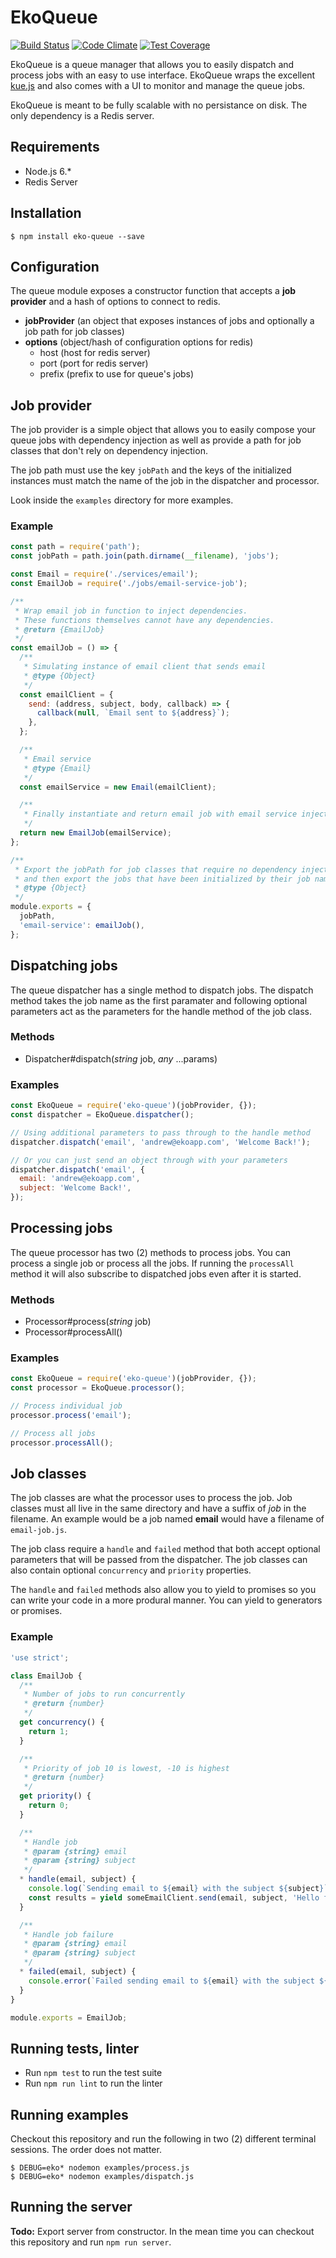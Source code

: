 # EkoQueue

[![Build Status](https://travis-ci.com/EkoCommunications/EkoQueue.svg?token=m49xQMKhxo2NwYhnzUk5&branch=master)](https://travis-ci.com/EkoCommunications/EkoQueue) [![Code Climate](https://codeclimate.com/github/EkoCommunications/EkoQueue/badges/gpa.svg)](https://codeclimate.com/github/EkoCommunications/EkoQueue) [![Test Coverage](https://codeclimate.com/github/EkoCommunications/EkoQueue/badges/coverage.svg)](https://codeclimate.com/github/EkoCommunications/EkoQueue/coverage)

EkoQueue is a queue manager that allows you to easily dispatch and process jobs with an easy to use interface. EkoQueue wraps the excellent [kue.js](https://github.com/Automattic/kue) and also comes with a UI to monitor and manage the queue jobs.

EkoQueue is meant to be fully scalable with no persistance on disk. The only dependency is a Redis server.

## Requirements

* Node.js 6.*
* Redis Server

## Installation

```
$ npm install eko-queue --save
```

## Configuration

The queue module exposes a constructor function that accepts a **job provider** and a hash of options to connect to redis.

* **jobProvider** (an object that exposes instances of jobs and optionally a job path for job classes)
* **options** (object/hash of configuration options for redis)
	* host (host for redis server)
	* port (port for redis server)
	* prefix (prefix to use for queue's jobs)


## Job provider

The job provider is a simple object that allows you to easily compose your queue jobs with dependency injection as well as provide a path for job classes that don't rely on dependency injection.

The job path must use the key `jobPath` and the keys of the initialized instances must match the name of the job in the dispatcher and processor.

Look inside the `examples` directory for more examples.

### Example

```javascript
const path = require('path');
const jobPath = path.join(path.dirname(__filename), 'jobs');

const Email = require('./services/email');
const EmailJob = require('./jobs/email-service-job');

/**
 * Wrap email job in function to inject dependencies.
 * These functions themselves cannot have any dependencies.
 * @return {EmailJob}
 */
const emailJob = () => {
  /**
   * Simulating instance of email client that sends email
   * @type {Object}
   */
  const emailClient = {
    send: (address, subject, body, callback) => {
      callback(null, `Email sent to ${address}`);
    },
  };

  /**
   * Email service
   * @type {Email}
   */
  const emailService = new Email(emailClient);

  /**
   * Finally instantiate and return email job with email service injected
   */
  return new EmailJob(emailService);
};

/**
 * Export the jobPath for job classes that require no dependency injection
 * and then export the jobs that have been initialized by their job name
 * @type {Object}
 */
module.exports = {
  jobPath,
  'email-service': emailJob(),
};

```

## Dispatching jobs

The queue dispatcher has a single method to dispatch jobs. The dispatch method takes the job name as the first paramater and following optional parameters act as the parameters for the handle method of the job class.

### Methods

* Dispatcher#dispatch(*string* job, *any* ...params)

### Examples

```javascript
const EkoQueue = require('eko-queue')(jobProvider, {});
const dispatcher = EkoQueue.dispatcher();

// Using additional parameters to pass through to the handle method
dispatcher.dispatch('email', 'andrew@ekoapp.com', 'Welcome Back!');

// Or you can just send an object through with your parameters
dispatcher.dispatch('email', {
  email: 'andrew@ekoapp.com',
  subject: 'Welcome Back!',
});
```

## Processing jobs

The queue processor has two (2) methods to process jobs. You can process a single job or process all the jobs. If running the `processAll` method it will also subscribe to dispatched jobs even after it is started.

### Methods

* Processor#process(*string* job)
* Processor#processAll()

### Examples

```javascript
const EkoQueue = require('eko-queue')(jobProvider, {});
const processor = EkoQueue.processor();

// Process individual job
processor.process('email');

// Process all jobs
processor.processAll();
```

## Job classes

The job classes are what the processor uses to process the job. Job classes must all live in the same directory and have a suffix of *job* in the filename. An example would be a job named **email** would have a filename of `email-job.js`.

The job class require a `handle` and `failed` method that both accept optional parameters that will be passed from the dispatcher. The job classes can also contain optional `concurrency` and `priority` properties.

The `handle` and `failed` methods also allow you to yield to promises so you can write your code in a more produral manner. You can yield to generators or promises.

### Example

```javascript
'use strict';

class EmailJob {
  /**
   * Number of jobs to run concurrently
   * @return {number}
   */
  get concurrency() {
    return 1;
  }

  /**
   * Priority of job 10 is lowest, -10 is highest
   * @return {number}
   */
  get priority() {
    return 0;
  }

  /**
   * Handle job
   * @param {string} email
   * @param {string} subject
   */
  * handle(email, subject) {
    console.log(`Sending email to ${email} with the subject ${subject}`);
  	const results = yield someEmailClient.send(email, subject, 'Hello from EkoQueue');
  }

  /**
   * Handle job failure
   * @param {string} email
   * @param {string} subject
   */
  * failed(email, subject) {
    console.error(`Failed sending email to ${email} with the subject ${subject}`);
  }
}

module.exports = EmailJob;
```
## Running tests, linter

* Run `npm test` to run the test suite
* Run `npm run lint` to run the linter

## Running examples

Checkout this repository and run the following in two (2) different terminal sessions. The order does not matter.

    $ DEBUG=eko* nodemon examples/process.js
    $ DEBUG=eko* nodemon examples/dispatch.js

## Running the server

**Todo:** Export server from constructor. In the mean time you can checkout this repository and run `npm run server`.
